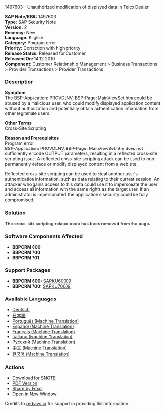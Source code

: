 1497603 - Unauthorized modification of displayed data in Telco Dealer

**SAP Note/KBA:** 1497603  
**Type:** SAP Security Note  
**Version:** 2  
**Recency:** New  
**Language:** English  
**Category:** Program error  
**Priority:** Correction with high priority  
**Release Status:** Released for Customer  
**Released On:** 14.12.2010  
**Component:** Customer Relationship Management > Business Transactions > Provider Transactions > Provider Transactions

### Description
**Symptom**  
The BSP-Application: PROVDLNV, BSP-Page: MainViewSet.htm could be abused by a malicious user, who could modify displayed application content without authorization and potentially obtain authentication information from other legitimate users.

**Other Terms**  
Cross-Site Scripting

**Reason and Prerequisites**  
Program error  
BSP-Application: PROVDLNV, BSP-Page: MainViewSet.htm does not sufficiently encode OUTPUT parameters, resulting in a reflected cross-site scripting issue. A reflected cross-site scripting attack can be used to non-permanently deface or modify displayed content from a web site.

Reflected cross-site scripting can be used to steal another user's authentication information, such as data relating to their current session. An attacker who gains access to this data could use it to impersonate the user and access all information with the same rights as the target user. If an administrator is impersonated, the application's security could be fully compromised.

### Solution
The cross-site scripting related code has been removed from the page.

### Software Components Affected
- **BBPCRM 600**
- **BBPCRM 700**
- **BBPCRM 701**

### Support Packages
- **BBPCRM 600:** [SAPKU60009](https://me.sap.com/supportpackage/SAPKU60009)
- **BBPCRM 700:** [SAPKU70009](https://me.sap.com/supportpackage/SAPKU70009)

### Available Languages
- [Deutsch](https://me.sap.com/notes/0001497603/D)
- [日本語](https://me.sap.com/notes/0001497603/J)
- [Português (Machine Translation)](https://me.sap.com/notes/0001497603/P)
- [Español (Machine Translation)](https://me.sap.com/notes/0001497603/S)
- [Français (Machine Translation)](https://me.sap.com/notes/0001497603/F)
- [Italiano (Machine Translation)](https://me.sap.com/notes/0001497603/I)
- [Русский (Machine Translation)](https://me.sap.com/notes/0001497603/R)
- [中文 (Machine Translation)](https://me.sap.com/notes/0001497603/1)
- [한국어 (Machine Translation)](https://me.sap.com/notes/0001497603/3)

### Actions
- [Download for SNOTE](https://notesdownloads.sap.com/note/0040000008864432017)
- [PDF Version](https://userapps.support.sap.com/sap/support/sfm/notes/print/0001497603?language=en-US&token=B81BF668E76FF94F9F235F08ED33AD02)
- [Share by Email](https://me.sap.com/)
- [Open in New Window](https://me.sap.com/)

Credits to [redrays.io](https://redrays.io) for support in providing this information.